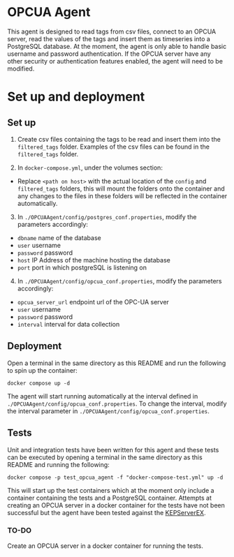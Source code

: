 # OPCUA Agent
This agent is designed to read tags from csv files, connect to an OPCUA server, read the values of the tags and insert them as timeseries into a PostgreSQL database. At the moment, the agent is only able to handle basic username and password authentication. If the OPCUA server have any other security or authentication features enabled, the agent will need to be modified.

# Set up and deployment
## Set up
1) Create csv files containing the tags to be read and insert them into the `filtered_tags` folder. Examples of the csv files can be found in the `filtered_tags` folder.

2) In `docker-compose.yml`, under the volumes section:
-  Replace `<path on host>` with the actual location of the `config` and `filtered_tags` folders, this will mount the folders onto the container and any changes to the files in these folders will be reflected in the container automatically.

3) In `./OPCUAAgent/config/postgres_conf.properties`, modify the parameters accordingly:
- `dbname` name of the database
- `user` username
- `password` password
- `host` IP Address of the machine hosting the database
- `port` port in which postgreSQL is listening on

4) In `./OPCUAAgent/config/opcua_conf.properties`, modify the parameters accordingly:
- `opcua_server_url` endpoint url of the OPC-UA server
- `user` username
- `password` password
- `interval` interval for data collection

## Deployment
Open a terminal in the same directory as this README and run the following to spin up the container:
```
docker compose up -d
```
The agent will start running automatically at the interval defined in `./OPCUAAgent/config/opcua_conf.properties`. To change the interval, modify the interval parameter in `./OPCUAAgent/config/opcua_conf.properties`.

## Tests
Unit and integration tests have been written for this agent and these tests can be executed by opening a terminal in the same directory as this README and running the following:
```
docker compose -p test_opcua_agent -f "docker-compose-test.yml" up -d
```
This will start up the test containers which at the moment only include a container containing the tests and a PostgreSQL container. Attempts at creating an OPCUA server in a docker container for the tests have not been successful but the agent have been tested against the [KEPServerEX](https://www.ptc.com/en/products/kepware/kepserverex).

### TO-DO
Create an OPCUA server in a docker container for running the tests.